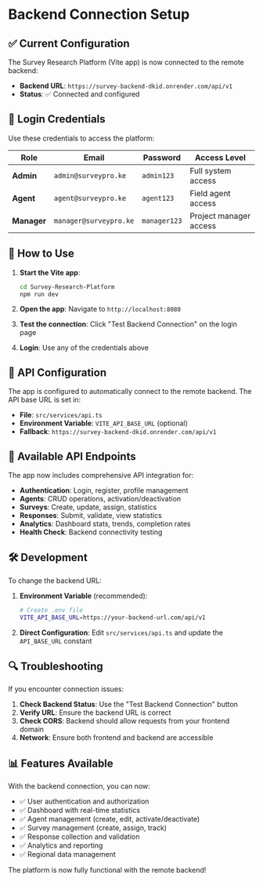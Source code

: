 # Backend Connection Setup

## ✅ Current Configuration

The Survey Research Platform (Vite app) is now connected to the remote backend:

- **Backend URL**: `https://survey-backend-dkid.onrender.com/api/v1`
- **Status**: ✅ Connected and configured

## 🔐 Login Credentials

Use these credentials to access the platform:

| Role | Email | Password | Access Level |
|------|-------|----------|--------------|
| **Admin** | `admin@surveypro.ke` | `admin123` | Full system access |
| **Agent** | `agent@surveypro.ke` | `agent123` | Field agent access |
| **Manager** | `manager@surveypro.ke` | `manager123` | Project manager access |

## 🚀 How to Use

1. **Start the Vite app**:
   ```bash
   cd Survey-Research-Platform
   npm run dev
   ```

2. **Open the app**: Navigate to `http://localhost:8080`

3. **Test the connection**: Click "Test Backend Connection" on the login page

4. **Login**: Use any of the credentials above

## 🔧 API Configuration

The app is configured to automatically connect to the remote backend. The API base URL is set in:

- **File**: `src/services/api.ts`
- **Environment Variable**: `VITE_API_BASE_URL` (optional)
- **Fallback**: `https://survey-backend-dkid.onrender.com/api/v1`

## 📡 Available API Endpoints

The app now includes comprehensive API integration for:

- **Authentication**: Login, register, profile management
- **Agents**: CRUD operations, activation/deactivation
- **Surveys**: Create, update, assign, statistics
- **Responses**: Submit, validate, view statistics
- **Analytics**: Dashboard stats, trends, completion rates
- **Health Check**: Backend connectivity testing

## 🛠️ Development

To change the backend URL:

1. **Environment Variable** (recommended):
   ```bash
   # Create .env file
   VITE_API_BASE_URL=https://your-backend-url.com/api/v1
   ```

2. **Direct Configuration**:
   Edit `src/services/api.ts` and update the `API_BASE_URL` constant

## 🔍 Troubleshooting

If you encounter connection issues:

1. **Check Backend Status**: Use the "Test Backend Connection" button
2. **Verify URL**: Ensure the backend URL is correct
3. **Check CORS**: Backend should allow requests from your frontend domain
4. **Network**: Ensure both frontend and backend are accessible

## 📊 Features Available

With the backend connection, you can now:

- ✅ User authentication and authorization
- ✅ Dashboard with real-time statistics
- ✅ Agent management (create, edit, activate/deactivate)
- ✅ Survey management (create, assign, track)
- ✅ Response collection and validation
- ✅ Analytics and reporting
- ✅ Regional data management

The platform is now fully functional with the remote backend!
